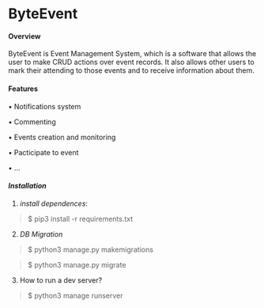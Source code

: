 # ByteEvent

#### Overview

ByteEvent is Event Management System, which is a software that allows the user to make CRUD actions over event records. It also allows other users to mark their attending to those events and to receive information about them.

#### Features

•	Notifications system

•	Commenting

•	Events creation and monitoring

•	Pacticipate to event

•	…
#### _Installation_

1. _install dependences_:

>$ pip3 install -r requirements.txt

2. _DB Migration_

>$ python3 manage.py makemigrations

>$ python3 manage.py migrate

3. How to run a dev server?

>$ python3 manage runserver

